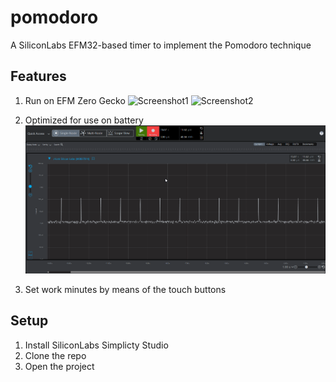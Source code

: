 # pomodoro
A SiliconLabs EFM32-based timer to implement the Pomodoro technique

## Features
1. Run on EFM Zero Gecko 
![Screenshot1](https://github.com/ambrogio-galbusera/pomodoro/blob/master/image1.jpg)
![Screenshot2](https://github.com/ambrogio-galbusera/pomodoro/blob/master/image2.jpg)
2. Optimized for use on battery 
![Screenshot3](https://github.com/ambrogio-galbusera/pomodoro/blob/master/image3.png)

1. Set work minutes by means of the touch buttons

## Setup
1. Install SiliconLabs Simplicty Studio
2. Clone the repo
3. Open the project

